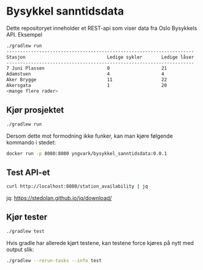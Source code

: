 # Bysykkel sanntidsdata

Dette repositoryet inneholder et REST-api som viser data fra Oslo Bysykkels API. Eksempel

```bash
./gradlew run
---------------------------------------------------------------------
Stasjon                              Ledige sykler       Ledige låser
---------------------------------------------------------------------
7 Juni Plassen                       0                   21
Adamstuen                            4                   4
Aker Brygge                          11                  22
Akersgata                            1                   20
<mange flere rader>
```

## Kjør prosjektet

```bash
./gradlew run
```

Dersom dette mot formodning ikke funker, kan man kjøre følgende kommando i stedet:

```bash
docker run -p 8080:8080 yngvark/bysykkel_sanntidsdata:0.0.1
```

## Test API-et

```bash
curl http://localhost:8080/station_availability | jq
```

jq: https://stedolan.github.io/jq/download/

## Kjør tester

```bash
./gradlew test
```

Hvis gradle har allerede kjørt testene, kan testene force kjøres på nytt med output slik:

```bash
./gradlew --rerun-tasks --info test
```
